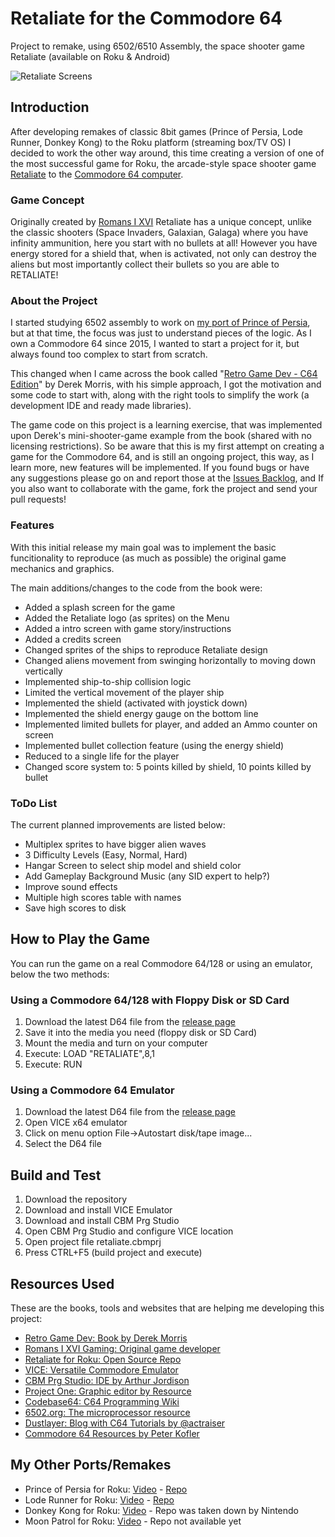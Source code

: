 # Retaliate for the Commodore 64
Project to remake, using 6502/6510 Assembly, the space shooter game Retaliate (available on Roku & Android)

![Retaliate Screens](http://lvcabral.com/images/C64/RetaliateScreens.png)

## Introduction
After developing remakes of classic 8bit games (Prince of Persia, Lode Runner, Donkey Kong) to the Roku platform (streaming box/TV OS)
I decided to work the other way around, this time creating a version of one of the most successful game for Roku, the arcade-style 
space shooter game [Retaliate](https://channelstore.roku.com/details/53540/retaliate) to the [Commodore 64 computer](https://en.wikipedia.org/wiki/Commodore_64).

### Game Concept
Originally created by [Romans I XVI](https://www.romansixvigaming.com/) Retaliate has a unique concept, unlike the classic shooters (Space Invaders, Galaxian, Galaga)
where you have infinity ammunition, here you start with no bullets at all! However you have energy stored for a shield that, 
when is activated, not only can destroy the aliens but most importantly collect their bullets so you are able to RETALIATE!

### About the Project
I started studying 6502 assembly to work on [my port of Prince of Persia](https://github.com/lvcabral/Prince-of-Persia-Roku), but at that time, the focus was just to understand 
pieces of the logic. As I own a Commodore 64 since 2015, I wanted to start a project for it, but always found too complex to start 
from scratch.

This changed when I came across the book called "[Retro Game Dev - C64 Edition](http://amzn.to/2Dbftp7)" by Derek Morris, with his simple approach, I got the motivation 
and some code to start with, along with the right tools to simplify the work (a development IDE and ready made libraries).

The game code on this project is a learning exercise, that was implemented upon Derek's mini-shooter-game example from 
the book (shared with no licensing restrictions). So be aware that this is my first attempt on creating a game 
for the Commodore 64, and is still an ongoing project, this way, as I learn more, new features will be implemented.
If you found bugs or have any suggestions please go on and report those at the [Issues Backlog](https://github.com/lvcabral/retaliate64/issues), 
and If you also want to collaborate with the game, fork the project and send your pull requests!

### Features
With this initial release my main goal was to implement the basic funcitionality to reproduce (as much as possible) the original game mechanics and graphics.

The main additions/changes to the code from the book were:

- Added a splash screen for the game
- Added the Retaliate logo (as sprites) on the Menu
- Added a intro screen with game story/instructions
- Added a credits screen
- Changed sprites of the ships to reproduce Retaliate design
- Changed aliens movement from swinging horizontally to moving down vertically
- Implemented ship-to-ship collision logic
- Limited the vertical movement of the player ship
- Implemented the shield (activated with joystick down)
- Implemented the shield energy gauge on the bottom line
- Implemented limited bullets for player, and added an Ammo counter on screen
- Implemented bullet collection feature (using the energy shield)
- Reduced to a single life for the player
- Changed score system to: 5 points killed by shield, 10 points killed by bullet

### ToDo List
The current planned improvements are listed below:

- Multiplex sprites to have bigger alien waves
- 3 Difficulty Levels (Easy, Normal, Hard)
- Hangar Screen to select ship model and shield color
- Add Gameplay Background Music (any SID expert to help?)
- Improve sound effects
- Multiple high scores table with names
- Save high scores to disk

## How to Play the Game
You can run the game on a real Commodore 64/128 or using an emulator, below the two methods:

### Using a Commodore 64/128 with Floppy Disk or SD Card

1.	Download the latest D64 file from the [release page](https://github.com/lvcabral/retaliate64/releases)
2.	Save it into the media you need (floppy disk or SD Card) 
3.	Mount the media and turn on your computer
4.  Execute: LOAD "RETALIATE",8,1
5.	Execute: RUN

### Using a Commodore 64 Emulator

1.	Download the latest D64 file from the [release page](https://github.com/lvcabral/retaliate64/releases)
2.	Open VICE x64 emulator
3.	Click on menu option File->Autostart disk/tape image... 
4.  Select the D64 file

## Build and Test

1.	Download the repository
2.	Download and install VICE Emulator
3.	Download and install CBM Prg Studio
4.	Open CBM Prg Studio and configure VICE location
5.	Open project file retaliate.cbmprj
6.	Press CTRL+F5 (build project and execute)

## Resources Used
These are the books, tools and websites that are helping me developing this project:

- [Retro Game Dev: Book by Derek Morris](https://www.retrogamedev.com/)
- [Romans I XVI Gaming: Original game developer](https://www.romansixvigaming.com/)
- [Retaliate for Roku: Open Source Repo](https://github.com/Romans-I-XVI/Roku-Retaliate-Channel-Open-Source)
- [VICE: Versatile Commodore Emulator](http://vice-emu.sourceforge.net/)
- [CBM Prg Studio: IDE by  Arthur Jordison](http://www.ajordison.co.uk/)
- [Project One: Graphic editor by Resource](http://p1.untergrund.net/)
- [Codebase64: C64 Programming Wiki](http://codebase64.org/)
- [6502.org: The microprocessor resource](http://www.6502.org)
- [Dustlayer: Blog with C64 Tutorials by @actraiser](http://dustlayer.com/)
- [Commodore 64 Resources by Peter Kofler](http://kofler.dot.at/c64/)

## My Other Ports/Remakes

- Prince of Persia for Roku: [Video](https://www.youtube.com/watch?v=gFOKxBuw66o&t=1s) - [Repo](https://github.com/lvcabral/Prince-of-Persia-Roku)
- Lode Runner for Roku: [Video](https://www.youtube.com/watch?v=PizGMcdjIqQ&t=17s) - [Repo](https://github.com/lvcabral/Lode-Runner-Roku)
- Donkey Kong for Roku: [Video](https://www.youtube.com/watch?v=NA59qZk7fQU) - Repo was taken down by Nintendo
- Moon Patrol for Roku: [Video](https://www.youtube.com/watch?v=JNLBkOXiTQU) - Repo not available yet
